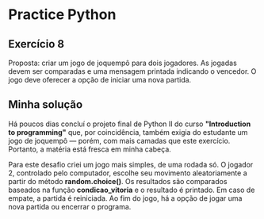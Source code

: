 # Practice Python
## Exercício 8
Proposta: criar um jogo de joquempô para dois jogadores. As jogadas devem ser comparadas e uma mensagem printada indicando
o vencedor. O jogo deve oferecer a opção de iniciar uma nova partida. 

## Minha solução
Há poucos dias concluí o projeto final de Python II do curso **"Introduction to programming"** que, por coincidência, também
exigia do estudante um jogo de joquempô — porém, com mais camadas que este exercício. Portanto, a matéria está fresca 
em minha cabeça.

Para este desafio criei um jogo mais simples, de uma rodada só. O jogador 2, controlado pelo computador, escolhe seu movimento aleatoriamente
a partir do método **random.choice()**. Os resultados são comparados baseados na função **condicao_vitoria** e o resultado é printado. Em caso de
empate, a partida é reiniciada. Ao fim do jogo, há a opção de jogar uma nova partida ou encerrar o programa.
